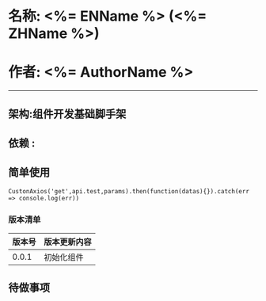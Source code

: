 # 名称: <%= ENName %> (<%= ZHName %>)
# 作者: <%= AuthorName %>

------

## 架构:组件开发基础脚手架

## 依赖 : 

## 简单使用

``
CustonAxios('get',api.test,params).then(function(datas){}).catch(err => console.log(err))
  ``

### **版本清单**

| 版本号 | 版本更新内容 |
| - | - |
| 0.0.1 | 初始化组件 |

## 待做事项
